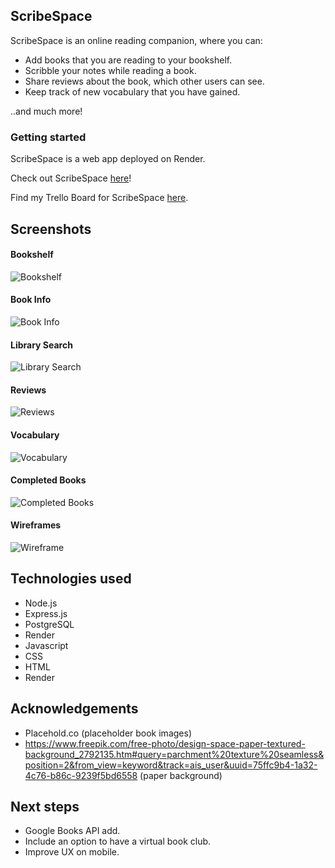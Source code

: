 ## ScribeSpace 
ScribeSpace is an online reading companion, where you can:
- Add books that you are reading to your bookshelf.
- Scribble your notes while reading a book. 
- Share reviews about the book, which other users can see. 
- Keep track of new vocabulary that you have gained. 

..and much more!

### Getting started
ScribeSpace is a web app deployed on Render. 

Check out ScribeSpace [here](https://scribespace.onrender.com/)! 

Find my Trello Board for ScribeSpace [here](https://trello.com/invite/b/0VX8Lv21/ATTI6ad2deda04a0f2a04b188bd44a367d8a7AACF076/project-2-crud-app-scribespace). 

## Screenshots
#### Bookshelf
![Bookshelf](/static/bookshelf.png)

#### Book Info
![Book Info](/static/book_show.png)

#### Library Search
![Library Search](/static/library_search.png)

#### Reviews
![Reviews](/static/reviews.png)

#### Vocabulary
![Vocabulary](/static/vocabulary.png)

#### Completed Books
![Completed Books](/static/completed_books.png)

#### Wireframes 
![Wireframe](/static/wireframes-scribespace-14.5.24.png)

## Technologies used
- Node.js
- Express.js
- PostgreSQL
- Render 
- Javascript
- CSS
- HTML
- Render

## Acknowledgements
- Placehold.co (placeholder book images)
- https://www.freepik.com/free-photo/design-space-paper-textured-background_2792135.htm#query=parchment%20texture%20seamless&position=2&from_view=keyword&track=ais_user&uuid=75ffc9b4-1a32-4c76-b86c-9239f5bd6558 (paper background)

## Next steps
- Google Books API add.
- Include an option to have a virtual book club.
- Improve UX on mobile.